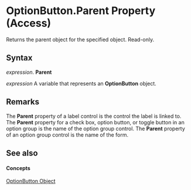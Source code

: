 
# OptionButton.Parent Property (Access)

Returns the parent object for the specified object. Read-only.


## Syntax

 _expression_. **Parent**

 _expression_ A variable that represents an **OptionButton** object.


## Remarks

The  **Parent** property of a label control is the control the label is linked to. The **Parent** property for a check box, option button, or toggle button in an option group is the name of the option group control. The **Parent** property of an option group control is the name of the form.


## See also


#### Concepts


[OptionButton Object](661ada74-d044-4a5c-2bdd-2dddfc2e79ab.md)
